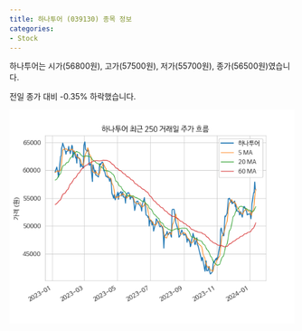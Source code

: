```yaml
---
title: 하나투어 (039130) 종목 정보
categories:
- Stock
---
```


하나투어는 시가(56800원), 고가(57500원), 저가(55700원), 종가(56500원)였습니다.

전일 종가 대비 -0.35% 하락했습니다.

<!-- more -->

![039130](/assets/stock_images/039130.png)
